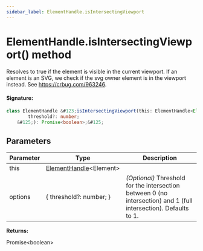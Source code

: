 ```yaml
---
sidebar_label: ElementHandle.isIntersectingViewport
---
```


# ElementHandle.isIntersectingViewport() method

Resolves to true if the element is visible in the current viewport. If an element is an SVG, we check if the svg owner element is in the viewport instead. See https://crbug.com/963246.

#### Signature:

```typescript
class ElementHandle &#123;isIntersectingViewport(this: ElementHandle<Element>, options?: &#123;
        threshold?: number;
    &#125;): Promise<boolean>;&#125;
```

## Parameters

| Parameter | Type                                                         | Description                                                                                                       |
| --------- | ------------------------------------------------------------ | ----------------------------------------------------------------------------------------------------------------- |
| this      | [ElementHandle](./puppeteer.elementhandle.md)&lt;Element&gt; |                                                                                                                   |
| options   | &#123; threshold?: number; &#125;                            | _(Optional)_ Threshold for the intersection between 0 (no intersection) and 1 (full intersection). Defaults to 1. |

**Returns:**

Promise&lt;boolean&gt;
